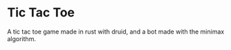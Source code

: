 # Tic Tac Toe
A tic tac toe game made in rust with druid, and a bot made with the minimax algorithm.